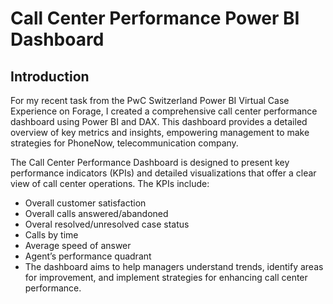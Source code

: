 # Call Center Performance Power BI Dashboard

## Introduction
For my recent task from the PwC Switzerland Power BI Virtual Case Experience on Forage, I created a comprehensive call center performance dashboard using Power BI and DAX. This dashboard provides a detailed overview of key metrics and insights, empowering management to make strategies for PhoneNow, telecommunication company. 

The Call Center Performance Dashboard is designed to present key performance indicators (KPIs) and detailed visualizations that offer a clear view of call center operations. The KPIs include:
- Overall customer satisfaction
- Overall calls answered/abandoned
- Overal resolved/unresolved case status
- Calls by time
- Average speed of answer
- Agent’s performance quadrant
- The dashboard aims to help managers understand trends, identify areas for improvement, and implement strategies for enhancing call center performance.
